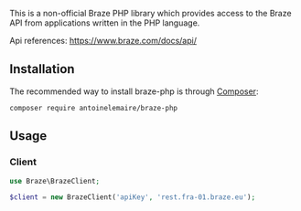 This is a non-official Braze PHP library which provides access to the Braze API from applications written in the PHP language.

Api references: https://www.braze.com/docs/api/

## Installation

The recommended way to install braze-php is through [Composer](https://getcomposer.org):


```
composer require antoinelemaire/braze-php
```

## Usage
### Client

```php
use Braze\BrazeClient;

$client = new BrazeClient('apiKey', 'rest.fra-01.braze.eu');
```
